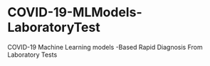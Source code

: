 # COVID-19-MLModels-LaboratoryTest
COVID-19 Machine Learning models -Based Rapid Diagnosis From Laboratory Tests
